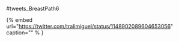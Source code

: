 #tweets_BreastPath6

{% embed url="https://twitter.com/tralimiguel/status/1148902089604653056"  caption="" % }
